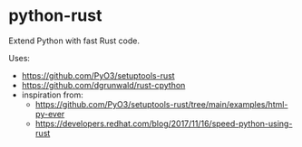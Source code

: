 # python-rust

Extend Python with fast Rust code.

Uses:

* https://github.com/PyO3/setuptools-rust
* https://github.com/dgrunwald/rust-cpython
* inspiration from:
  * https://github.com/PyO3/setuptools-rust/tree/main/examples/html-py-ever
  * https://developers.redhat.com/blog/2017/11/16/speed-python-using-rust
